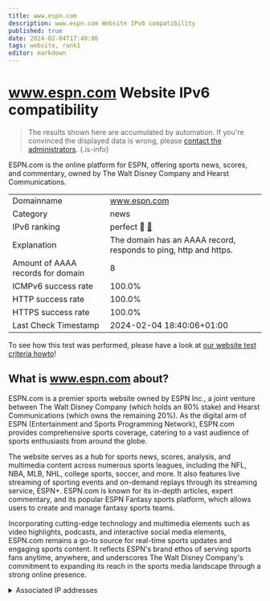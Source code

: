 ```yaml
---
title: www.espn.com
description: www.espn.com Website IPv6 compatibility
published: true
date: 2024-02-04T17:40:06
tags: website, rank1
editor: markdown
---
```


# www.espn.com Website IPv6 compatibility

> The results shown here are accumulated by automation. If you're convinced the displayed data is wrong, please [contact the administrators](/howto/chat). 
{.is-info}

ESPN.com is the online platform for ESPN, offering sports news, scores, and commentary, owned by The Walt Disney Company and Hearst Communications.


|   |   |
| - | - |
| Domainname | www.espn.com
| Category | news |
| IPv6 ranking | perfect :1st_place_medal: [🔗](/howto/ranking) |
| Explanation | The domain has an AAAA record, responds to ping, http and https. |
| Amount of AAAA records for domain | 8 |
| ICMPv6 success rate | 100.0%|
| HTTP success rate | 100.0% |
| HTTPS success rate | 100.0% |
| Last Check Timestamp | 2024-02-04 18:40:06+01:00 |

To see how this test was performed, please have a look at [our website test criteria howto](/howto/testcriteria/website)!


## What is www.espn.com about?
ESPN.com is a premier sports website owned by ESPN Inc., a joint venture between The Walt Disney Company (which holds an 80% stake) and Hearst Communications (which owns the remaining 20%). As the digital arm of ESPN (Entertainment and Sports Programming Network), ESPN.com provides comprehensive sports coverage, catering to a vast audience of sports enthusiasts from around the globe.

The website serves as a hub for sports news, scores, analysis, and multimedia content across numerous sports leagues, including the NFL, NBA, MLB, NHL, college sports, soccer, and more. It also features live streaming of sporting events and on-demand replays through its streaming service, ESPN+. ESPN.com is known for its in-depth articles, expert commentary, and its popular ESPN Fantasy sports platform, which allows users to create and manage fantasy sports teams.

Incorporating cutting-edge technology and multimedia elements such as video highlights, podcasts, and interactive social media elements, ESPN.com remains a go-to source for real-time sports updates and engaging sports content. It reflects ESPN's brand ethos of serving sports fans anytime, anywhere, and underscores The Walt Disney Company's commitment to expanding its reach in the sports media landscape through a strong online presence.



<details>
<summary>Associated IP addresses</summary>

2600:9000:2077:c00:e:fe33:5580:93a1

2600:9000:2077:5000:e:fe33:5580:93a1

2600:9000:2077:5c00:e:fe33:5580:93a1

2600:9000:2077:5e00:e:fe33:5580:93a1

2600:9000:2077:6000:e:fe33:5580:93a1

2600:9000:2077:7600:e:fe33:5580:93a1

2600:9000:2077:9e00:e:fe33:5580:93a1

2600:9000:2077:ac00:e:fe33:5580:93a1

</details>
